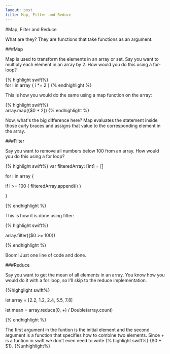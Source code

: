 ```yaml
---
layout: post
title: Map, Filter and Reduce
---
```



#Map, Filter and Reduce

What are they? They are functions that take functions as an argument. 

###Map

Map is used to transform the elements in an array or set. Say you want to multiply each element in an array by 2. How would you do this using a for-loop?

{% highlight swift%}  
for i in array  { i *= 2 }
{% endhighlight %}

This is how you would do the same using a map function on the array:

{% highlight swift%}  
array.map({\$0 * 2})
{% endhighlight %}

Now, what's the big difference here? Map evaluates the statement inside those curly braces and assigns that value to the corresponding element in the array.

###Filter

Say you want to remove all numbers below 100 from an array. How would you do this using a for loop?

{% highlight swift%}
var filteredArray: [Int] = []

for i in array {

if i >= 100 { filteredArray.append(i) }

}

{% endhighlight %}

This is how it is done using filter:

{% highlight swift%}  

array.filter({\$0 >= 100})

{% endhighlight %}

Boom! Just one line of code and done.

###Reduce


Say you want to get the mean of all elements in an array. You know how you would do it with a for loop, so I'll skip to the reduce implementation.

{%highglight swift%}

let array = [2.2, 1.2, 2.4, 5.5, 7.8]

let mean = array.reduce(0, +) / Double(array.count)

{% endhighlight %}

The first argument in the funtion is the initial element and the second argument is a function that specifies how to combine two elements. Since + is a funtion in swift we don't even need to write {% highlight swift%}  {\$0 + \$1}. {%unhighlight%}

